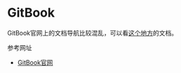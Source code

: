 # GitBook

GitBook官网上的文档导航比较混乱，可以看[这个地方](http://toolchain.gitbook.com/)的文档。

参考网址

+ [GitBook官网](https://www.gitbook.com)

